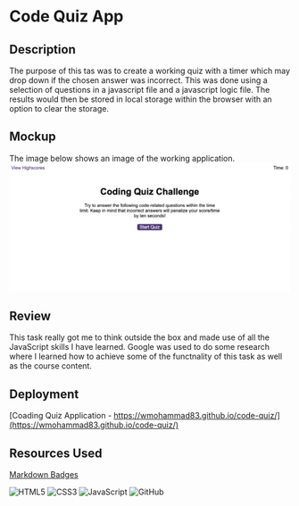 # Code Quiz App

## Description

The purpose of this tas was to create a working quiz with a timer which may drop down if the chosen answer was incorrect. This was done using a selection of questions in a javascript file and a javascript logic file. The results would then be stored in local storage within the browser with an option to clear the storage.


## Mockup

The image below shows an image of the working application.
![The image below shows an image of the working application.](./assets/images/mockup.png)

## Review

This task really got me to think outside the box and made use of all the JavaScript skills I have learned. Google was used to do some research where I learned how to achieve some of the functnality of this task as well as the course content.

## Deployment

[Coading Quiz Application - https://wmohammad83.github.io/code-quiz/](https://wmohammad83.github.io/code-quiz/)

## Resources Used

[Markdown Badges](https://github.com/Ileriayo/markdown-badges)

![HTML5](https://img.shields.io/badge/html5-%23E34F26.svg?style=for-the-badge&logo=html5&logoColor=white)
![CSS3](https://img.shields.io/badge/css3-%231572B6.svg?style=for-the-badge&logo=css3&logoColor=white)
![JavaScript](https://img.shields.io/badge/javascript-%23323330.svg?style=for-the-badge&logo=javascript&logoColor=%23F7DF1E)
![GitHub](https://img.shields.io/badge/github-%23121011.svg?style=for-the-badge&logo=github&logoColor=white)
